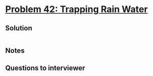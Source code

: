 # [Problem 42: Trapping Rain Water](https://leetcode.com/problems/trapping-rain-water/)

## Solution

```py


```

## Notes

## Questions to interviewer
